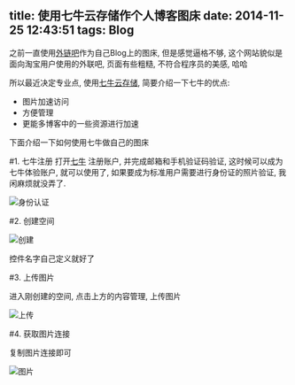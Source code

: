 title: 使用七牛云存储作个人博客图床
date: 2014-11-25 12:43:51
tags: Blog
---

之前一直使用[外链吧](http://www.wal8.com/)作为自己Blog上的图床, 但是感觉逼格不够, 这个网站貌似是面向淘宝用户使用的外联吧, 页面有些粗糙, 不符合程序员的美感, 哈哈

所以最近决定专业点, 使用[七牛云存储](http://www.qiniu.com/), 简要介绍一下七牛的优点:

- 图片加速访问
- 方便管理
- 更能多博客中的一些资源进行加速

下面介绍一下如何使用七牛做自己的图床

<!--more-->

#1. 七牛注册
打开[七牛](http://www.qiniu.com/) 注册账户, 并完成邮箱和手机验证码验证, 这时候可以成为七牛体验账户, 就可以使用了, 如果要成为标准用户需要进行身份证的照片验证, 我闲麻烦就没弄了.

![身份认证](http://byson.img42.wal8.com/img42/434369_20140909170142/141665796863.png)



#2. 创建空间

![创建](http://byson.img42.wal8.com/img42/434369_20140909170142/141665796805.png)

控件名字自己定义就好了

#3. 上传图片

进入刚创建的空间, 点击上方的内容管理, 上传图片

![上传](http://byson.img42.wal8.com/img42/434369_20140909170142/141665916541.png)


#4. 获取图片连接

复制图片连接即可

![图片](http://byson.img42.wal8.com/img42/434369_20140909170142/141665922292.png)



